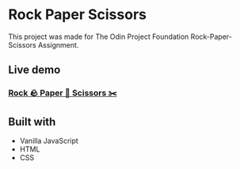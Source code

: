 # Rock Paper Scissors
This project was made for The Odin Project Foundation Rock-Paper-Scissors Assignment.

## Live demo
### [Rock 🪨 Paper 📃 Scissors ✂️](https://edwardsavin.github.io/rock-paper-scissors/)

## Built with

* Vanilla JavaScript
* HTML
* CSS
